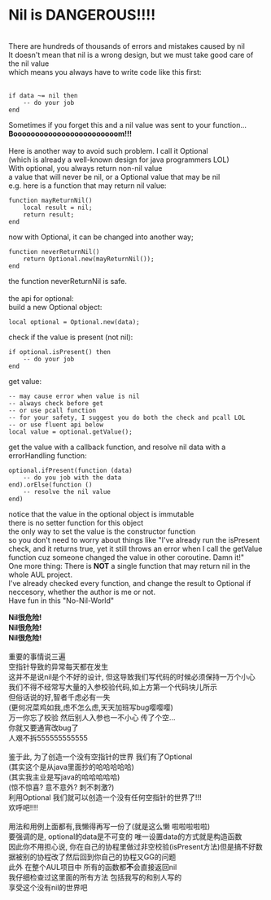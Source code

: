 # Nil is DANGEROUS!!!!
<br />
There are hundreds of thousands of errors and mistakes caused by nil<br />
It doesn't mean that nil is a wrong design, but we must take good care of the nil value<br />
which means you always have to write code like this first: <br /><br />

    if data ~= nil then
        -- do your job 
    end

Sometimes if you forget this and a nil value was sent to your function...<br />
<b> Boooooooooooooooooooooooom!!! </b> <br />
<br />
Here is another way to avoid such problem. I call it Optional<br />
(which is already a well-known design for java programmers LOL)<br />
With optional, you always return non-nil value <br />
a value that will never be nil, or a Optional value that may be nil<br />
e.g. here is a function that may return nil value: 

    function mayReturnNil() 
        local result = nil;
        return result;
    end
    
now with Optional, it can be changed into another way;

    function neverReturnNil()
        return Optional.new(mayReturnNil());
    end
    
the function neverReturnNil is safe.<br />
<br />
the api for optional:<br />
build a new Optional object:

    local optional = Optional.new(data);

check if the value is present (not nil):

    if optional.isPresent() then
        -- do your job
    end
    
get value:

    -- may cause error when value is nil
    -- always check before get
    -- or use pcall function
    -- for your safety, I suggest you do both the check and pcall LOL
    -- or use fluent api below
    local value = optional.getValue();
    
get the value with a callback function, and resolve nil data with a errorHandling function:

    optional.ifPresent(function (data) 
        -- do you job with the data
    end).orElse(function () 
        -- resolve the nil value
    end)

notice that the value in the optional object is immutable<br />
there is no setter function for this object<br />
the only way to set the value is the constructor function<br />
so you don't need to worry about things like "I've already run the isPresent check, and it returns true, yet it still throws an error when I call the getValue function cuz someone changed the value in other coroutine. Damn it!"<br />
One more thing: There is <b>NOT</b> a single function that may return nil in the whole AUL project.<br />
I've already checked every function, and change the result to Optional if neccesory, whether the author is me or not.<br />
Have fun in this "No-Nil-World"<br />

<b>Nil很危险!</b><br />
<b>Nil很危险!</b><br />
<b>Nil很危险!</b><br />
<br />
重要的事情说三遍<br />
空指针导致的异常每天都在发生<br />
这并不是说nil是个不好的设计, 但这导致我们写代码的时候必须保持一万个小心<br />
我们不得不经常写大量的入参校验代码,如上方第一个代码块儿所示<br />
但俗话说的好,智者千虑必有一失<br />
(更何况菜鸡如我,虑不怎么虑,天天加班写bug嘤嘤嘤)<br />
万一你忘了校验 然后别人入参也一不小心 传了个空...<br />
你就又要通宵改bug了<br />
人艰不拆555555555555<br />
<br />
鉴于此, 为了创造一个没有空指针的世界 我们有了Optional<br />
(其实这个是从java里面抄的哈哈哈哈哈)<br />
(其实我主业是写java的哈哈哈哈哈)<br />
(惊不惊喜? 意不意外? 刺不刺激?)<br />
利用Optional 我们就可以创造一个没有任何空指针的世界了!!!<br />
欢呼吧!!!!<br />
<br />
用法和用例上面都有,我懒得再写一份了(就是这么懒 啦啦啦啦啦)<br />
要强调的是, optional的data是不可变的 唯一设置data的方式就是构造函数<br />
因此你不用担心说, 你在自己的协程里做过非空校验(isPresent方法)但是搞不好数据被别的协程改了然后回到你自己的协程又GG的问题<br />
此外 在整个AUL项目中 所有的函数都<b>不</b>会直接返回nil<br />
我仔细检查过这里面的所有方法 包括我写的和别人写的<br />
享受这个没有nil的世界吧<br />

